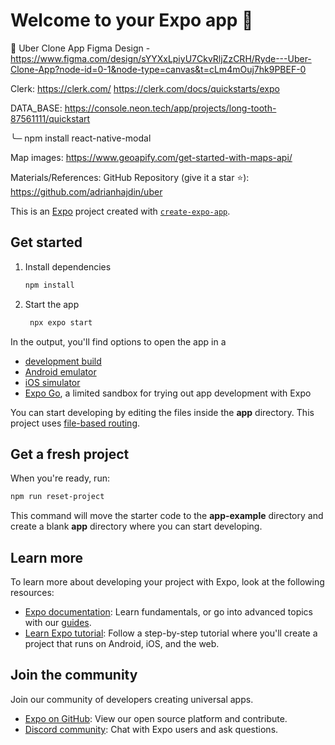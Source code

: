 # Welcome to your Expo app 👋

🎨 Uber Clone App Figma Design - https://www.figma.com/design/sYYXxLpiyU7CkvRljZzCRH/Ryde---Uber-Clone-App?node-id=0-1&node-type=canvas&t=cLm4mOuj7hk9PBEF-0

Clerk:
https://clerk.com/
https://clerk.com/docs/quickstarts/expo

DATA_BASE:
https://console.neon.tech/app/projects/long-tooth-87561111/quickstart

╰─ npm install react-native-modal

Map images:
https://www.geoapify.com/get-started-with-maps-api/

Materials/References:
GitHub Repository (give it a star ⭐): https://github.com/adrianhajdin/uber

This is an [Expo](https://expo.dev) project created with [`create-expo-app`](https://www.npmjs.com/package/create-expo-app).

## Get started

1. Install dependencies

   ```bash
   npm install
   ```

2. Start the app

   ```bash
    npx expo start
   ```

In the output, you'll find options to open the app in a

- [development build](https://docs.expo.dev/develop/development-builds/introduction/)
- [Android emulator](https://docs.expo.dev/workflow/android-studio-emulator/)
- [iOS simulator](https://docs.expo.dev/workflow/ios-simulator/)
- [Expo Go](https://expo.dev/go), a limited sandbox for trying out app development with Expo

You can start developing by editing the files inside the **app** directory. This project uses [file-based routing](https://docs.expo.dev/router/introduction).

## Get a fresh project

When you're ready, run:

```bash
npm run reset-project
```

This command will move the starter code to the **app-example** directory and create a blank **app** directory where you can start developing.

## Learn more

To learn more about developing your project with Expo, look at the following resources:

- [Expo documentation](https://docs.expo.dev/): Learn fundamentals, or go into advanced topics with our [guides](https://docs.expo.dev/guides).
- [Learn Expo tutorial](https://docs.expo.dev/tutorial/introduction/): Follow a step-by-step tutorial where you'll create a project that runs on Android, iOS, and the web.

## Join the community

Join our community of developers creating universal apps.

- [Expo on GitHub](https://github.com/expo/expo): View our open source platform and contribute.
- [Discord community](https://chat.expo.dev): Chat with Expo users and ask questions.

